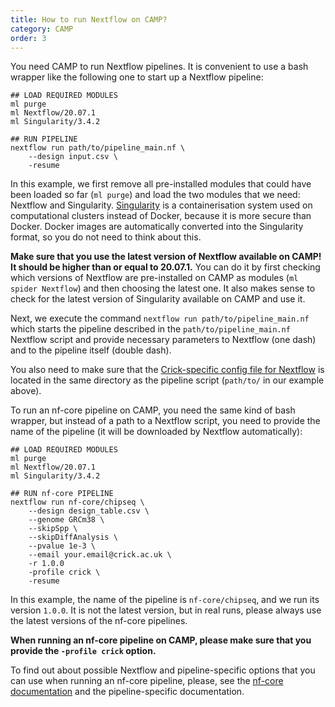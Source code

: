 ```yaml
---
title: How to run Nextflow on CAMP?
category: CAMP
order: 3
---
```


You need CAMP to run Nextflow pipelines. It is convenient to use a bash wrapper like the following one to start up a Nextflow pipeline:

```
## LOAD REQUIRED MODULES
ml purge
ml Nextflow/20.07.1
ml Singularity/3.4.2

## RUN PIPELINE
nextflow run path/to/pipeline_main.nf \
    --design input.csv \
    -resume
```

In this example, we first remove all pre-installed modules that could have been loaded so far (`ml purge`) and load the two modules that we need: Nextflow and Singularity. [Singularity](https://en.wikipedia.org/wiki/Singularity_(software)) is a containerisation system used on computational clusters instead of Docker, because it is more secure than Docker. Docker images are automatically converted into the Singularity format, so you do not need to think about this. 

**Make sure that you use the latest version of Nextflow available on CAMP! It should be higher than or equal to 20.07.1.** You can do it by first checking which versions of Nextflow are pre-installed on CAMP as modules (`ml spider Nextflow`) and then choosing the latest one. It also makes sense to check for the latest version of Singularity available on CAMP and use it.

Next, we execute the command `nextflow run path/to/pipeline_main.nf` which starts the pipeline described in the `path/to/pipeline_main.nf` Nextflow script and provide necessary parameters to Nextflow (one dash) and to the pipeline itself (double dash).

You also need to make sure that the [Crick-specific config file for Nextflow](https://github.com/luslab/luslab-nf-modules/blob/master/configs/crick.config) is located in the same directory as the pipeline script (`path/to/` in our example above).

To run an nf-core pipeline on CAMP, you need the same kind of bash wrapper, but instead of a path to a Nextflow script, you need to provide the name of the pipeline (it will be downloaded by Nextflow automatically):

```
## LOAD REQUIRED MODULES
ml purge
ml Nextflow/20.07.1
ml Singularity/3.4.2

## RUN nf-core PIPELINE
nextflow run nf-core/chipseq \
    --design design_table.csv \
    --genome GRCm38 \
    --skipSpp \
    --skipDiffAnalysis \
    --pvalue 1e-3 \
    --email your.email@crick.ac.uk \
    -r 1.0.0
    -profile crick \
    -resume
```

In this example, the name of the pipeline is `nf-core/chipseq`, and we run its version `1.0.0`. It is not the latest version, but in real runs, please always use the latest versions of the nf-core pipelines.

**When running an nf-core pipeline on CAMP, please make sure that you provide the `-profile crick` option.** 

To find out about possible Nextflow and pipeline-specific options that you can use when running an nf-core pipeline, please, see the [nf-core documentation](https://nf-co.re/usage/introduction) and the pipeline-specific documentation.
